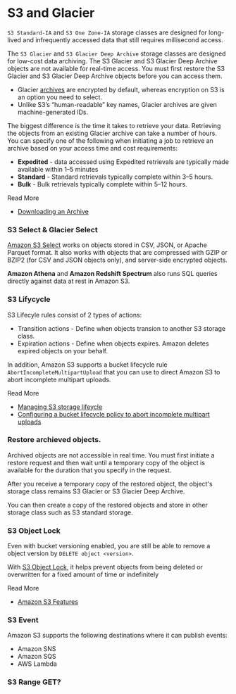 # S3 and Glacier

`S3 Standard-IA` and `S3 One Zone-IA` storage classes are designed for long-lived and infrequently accessed data that still requires millisecond access.

The `S3 Glacier` and `S3 Glacier Deep Archive` storage classes are designed for low-cost data archiving. The S3 Glacier and S3 Glacier Deep Archive objects are not available for real-time access. You must first restore the S3 Glacier and S3 Glacier Deep Archive objects before you can access them.

 - Glacier [archives](https://docs.aws.amazon.com/amazonglacier/latest/dev/amazon-glacier-data-model.html) are encrypted by default, whereas encryption on S3 is an option you need to select.
 - Unlike S3’s “human-readable” key names, Glacier archives are given machine-generated IDs.

The biggest difference is the time it takes to retrieve your data. Retrieving the objects from an existing Glacier archive can take a number of hours. You can specify one of the following when initiating a job to retrieve an archive based on your access time and cost requirements:  

- **Expedited** - data accessed using Expedited retrievals are typically made available within 1–5 minutes
- **Standard** - Standard retrievals typically complete within 3–5 hours.
- **Bulk** - Bulk retrievals typically complete within 5–12 hours.

Read More 

- [Downloading an Archive](https://docs.aws.amazon.com/amazonglacier/latest/dev/downloading-an-archive-two-steps.html)

### S3 Select & Glacier Select

[Amazon S3 Select](https://docs.aws.amazon.com/AmazonS3/latest/userguide/selecting-content-from-objects.html) works on objects stored in CSV, JSON, or Apache Parquet format. It also works with objects that are compressed with GZIP or BZIP2 (for CSV and JSON objects only), and server-side encrypted objects. 

**Amazon Athena** and **Amazon Redshift Spectrum** also runs SQL queries directly against data at rest in Amazon S3.

### S3 Lifycycle

S3 Lifecyle rules consist of 2 types of actions:

- Transition actions - Define when objects transion to another S3 storage class. 
- Expiration actions - Define when objects expires. Amazon deletes expired objects on your behalf.

In addition, Amazon S3 supports a bucket lifecycle rule `AbortIncompleteMultipartUpload` that you can use to direct Amazon S3 to abort incomplete multipart uploads.

Read More

- [Managing S3 storage lifeycle](https://docs.aws.amazon.com/AmazonS3/latest/userguide/object-lifecycle-mgmt.html)
- [Configuring a bucket lifecycle policy to abort incomplete multipart uploads](https://docs.aws.amazon.com/AmazonS3/latest/userguide/mpu-abort-incomplete-mpu-lifecycle-config.html)

### Restore archieved objects.

Archived objects are not accessible in real time. You must first initiate a restore request and then wait until a temporary copy of the object is available for the duration that you specify in the request. 

After you receive a temporary copy of the restored object, the object's storage class remains S3 Glacier or S3 Glacier Deep Archive. 

You can then create a copy of the restored objects and store in other storage class such as S3 standard storage.

### S3 Object Lock

Even with bucket versioning enabled, you are still be able to remove a object version by `DELETE object <version>`.

With [S3 Object Lock](https://docs.aws.amazon.com/AmazonS3/latest/userguide/object-lock.html), it helps prevent objects from being deleted or overwritten for a fixed amount of time or indefinitely

Read More

- [Amazon S3 Features](https://aws.amazon.com/s3/features/#amazon-glacier-select)

### S3 Event
Amazon S3 supports the following destinations where it can publish events:

- Amazon SNS
- Amazon SQS
- AWS Lambda

###  S3 Range GET?
